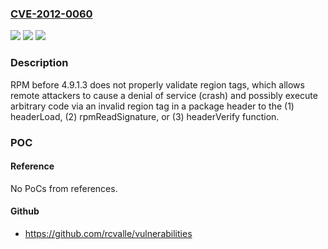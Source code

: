 ### [CVE-2012-0060](https://cve.mitre.org/cgi-bin/cvename.cgi?name=CVE-2012-0060)
![](https://img.shields.io/static/v1?label=Product&message=n%2Fa&color=blue)
![](https://img.shields.io/static/v1?label=Version&message=n%2Fa&color=blue)
![](https://img.shields.io/static/v1?label=Vulnerability&message=n%2Fa&color=brighgreen)

### Description

RPM before 4.9.1.3 does not properly validate region tags, which allows remote attackers to cause a denial of service (crash) and possibly execute arbitrary code via an invalid region tag in a package header to the (1) headerLoad, (2) rpmReadSignature, or (3) headerVerify function.

### POC

#### Reference
No PoCs from references.

#### Github
- https://github.com/rcvalle/vulnerabilities

